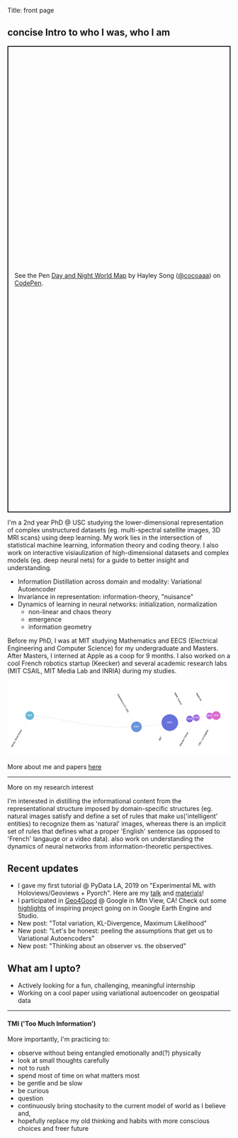 Title: front page

## concise Intro to who I was, who I am <!--todo-->
<p class="codepen" data-height="1050" data-theme-id="default" data-default-tab="result" data-user="cocoaaa" data-slug-hash="PoweddN" style="height: 1050px; box-sizing: border-box; display: flex; align-items: center; justify-content: center; border: 2px solid; margin: 1em 0; padding: 1em;" data-pen-title="Day and Night World Map">
  <span>See the Pen <a href="https://codepen.io/cocoaaa/pen/PoweddN">
  Day and Night World Map</a> by Hayley Song (<a href="https://codepen.io/cocoaaa">@cocoaaa</a>)
  on <a href="https://codepen.io">CodePen</a>.</span>
</p>
<script async src="https://static.codepen.io/assets/embed/ei.js"></script>

I'm a 2nd year PhD @ USC studying the lower-dimensional representation of complex unstructured datasets (eg. multi-spectral satellite images, 3D MRI scans) using deep learning. My work lies in the intersection of statistical machine learning, information theory and coding theory.  I also work on interactive visiaulization of high-dimensional datasets and complex models (eg. deep neural nets) for a guide to better insight and understanding.

- Information Distillation across domain and modality: Variational Autoencoder
- Invariance in representation: information-theory, "nuisance"
- Dynamics of learning in neural networks: initialization, normalization
    - non-linear and chaos theory
    - emergence
    - information geometry

Before my PhD, I was at MIT studying Mathematics and EECS (Electrical Engineering and Computer Science) for my undergraduate and Masters. After Masters, I interned at Apple as a coop for 9 months.  I also worked on a cool French robotics startup (Keecker) and several academic research labs (MIT CSAIL, MIT Media Lab and INRIA) during my studies.


![my-trajectory](/images/my-trajectory.png)

More about me and papers [here](#)<!--todo-->

---
More on my research interest 

I'm interested in distilling the informational content from the representational structure imposed by domain-specific structures (eg. natural  images satisfy and define a set of  rules that make us('intelligent' entities) to recognize them as 'natural' images,  whereas there is an implicit  set of rules that defines what a proper 'English' sentence (as opposed to 'French' langauge or a video data).   also work on understanding the dynamics of neural networks from information-theoretic perspectives. 



## Recent updates
- I gave my first tutorial @ PyData LA, 2019 on "Experimental ML with Holoviews/Geoviews + Pyorch". Here are my [talk](#) and [materials](https://github.com/cocoaaa/PyData-LA-2019)!
- I participated in [Geo4Good](https://sites.google.com/earthoutreach.org/geoforgood19/home) @ Google in Mtn View, CA! Check out some [highlights](#) of inspiring project going on in Google Earth Engine and Studio. <!-- todo --> 
- New post: "Total variation, KL-Divergence, Maximum Likelihood"
- New post: "Let's be honest: peeling the assumptions that get us to Variational Autoencoders"
- New post: "Thinking about an observer vs. the observed"

## What am I upto?
- Actively looking for a fun, challenging, meaningful internship
- Working on a cool paper using variational autoencoder on geospatial data

---
#### TMI ('Too Much Information')

More importantly, I'm practicing to:
- observe without being entangled emotionally and(?) physically
- look at small thoughts carefully
- not to rush
- spend most of time on what matters most
- be gentle and be slow
- be curious
- question
- continuously bring stochasity to the current model of world as I believe and,
- hopefully replace my old thinking and habits with more conscious choices and freer future

